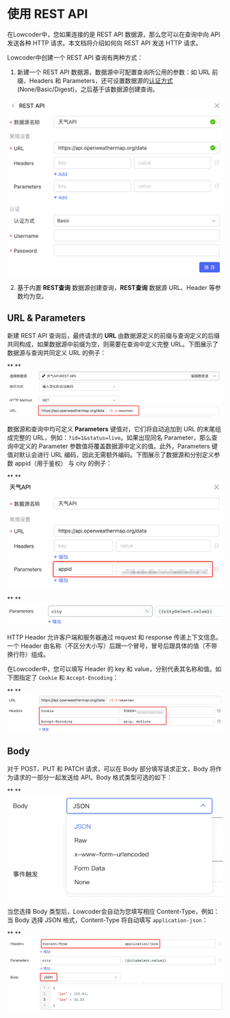 # 使用 REST API

在Lowcoder中，您如果连接的是 REST API 数据源，那么您可以在查询中向 API 发送各种 HTTP 请求。本文档将介绍如何向 REST API 发送 HTTP 请求。

Lowcoder中创建一个 REST API 查询有两种方式：

1. 新建一个 REST API 数据源，数据源中可配置查询所公用的参数：如 URL 前缀、Headers 和 Parameters，还可设置数据源的[认证方式](./api/rest-api#%E8%AE%A4%E8%AF%81%E6%96%B9%E5%BC%8F) (None/Basic/Digest)，之后基于该数据源创建查询。

![](assets/n1-20231002173506-7cyyhgg.png)​

2. 基于内置 **REST查询** 数据源创建查询，**REST查询** 数据源 URL、Header 等参数均为空。

## URL & Parameters

新建 REST API 查询后，最终请求的 **URL** 由数据源定义的前缀与查询定义的后缀共同构成，如果数据源中前缀为空，则需要在查询中定义完整 URL。下图展示了数据源与查询共同定义 URL 的例子：

**       **![URL](assets/URL-20231002173506-w17y43r.png "URL")[           ](https://majiang.co/static/7b7d51a14efc9a9f5db5b4457c3d07c7/21b4d/URL.png)

数据源和查询中均可定义 **Parameters** 键值对，它们将自动追加到 URL 的末尾组成完整的 URL，例如：`?id=1&status=live`​。如果出现同名 Parameter，那么查询中定义的 Parameter 参数值将覆盖数据源中定义的值。此外，Parameters 键值对默认会进行 URL 编码，因此无需额外编码。下图展示了数据源和分别定义参数 appid（用于鉴权） 与 city 的例子：

**       **![parameters](assets/parameters-20231002173506-50v9rf6.png "parameters")[           ](https://majiang.co/static/81a482be62defc0a44c7569ca9f69a51/21b4d/parameters.png)

**       **![city](assets/city-20231002173506-lp2o0fh.png "city")[           ](https://majiang.co/static/208e5a0e1df0a4824410af49f9ca833b/21b4d/city.png)

HTTP Header 允许客户端和服务器通过 request 和 response 传递上下文信息。一个 Header 由名称（不区分大小写）后跟一个冒号，冒号后跟具体的值（不带换行符）组成。

在Lowcoder中，您可以填写 Header 的 key 和 value，分别代表其名称和值。如下图指定了 `Cookie`​ 和 `Accept-Encoding`​：

**       **![cookie](assets/cookie-20231002173506-yukio4k.png "cookie")[           ](https://majiang.co/static/b0f00ed7427bf1106ebb60ff91350d60/21b4d/cookie.png)

## Body

对于 POST、PUT 和 PATCH 请求，可以在 Body 部分填写请求正文，Body 将作为请求的一部分一起发送给 API。Body 格式类型可选的如下：

**       **![body](assets/body-20231002173506-c5f9dkv.png "body")[           ](https://majiang.co/static/d7a8db95cffc571ebd97aa71ff921ac7/84cc5/body.png)

当您选择 Body 类型后，Lowcoder会自动为您填写相应 Content-Type，例如：当 Body 选择 JSON 格式，Content-Type 将自动填写 `application-json`​：

**       **![body2](assets/body2-20231002173506-8vp3upk.png "body2")[           ](https://majiang.co/static/cb84f9e681b2acb1e4658d058501bbd6/21b4d/body2.png)
